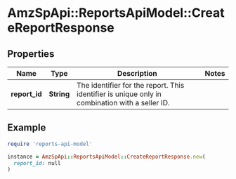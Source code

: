 # AmzSpApi::ReportsApiModel::CreateReportResponse

## Properties

| Name | Type | Description | Notes |
| ---- | ---- | ----------- | ----- |
| **report_id** | **String** | The identifier for the report. This identifier is unique only in combination with a seller ID. |  |

## Example

```ruby
require 'reports-api-model'

instance = AmzSpApi::ReportsApiModel::CreateReportResponse.new(
  report_id: null
)
```


